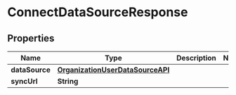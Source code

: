 

# ConnectDataSourceResponse


## Properties

| Name | Type | Description | Notes |
|------------ | ------------- | ------------- | -------------|
|**dataSource** | [**OrganizationUserDataSourceAPI**](OrganizationUserDataSourceAPI.md) |  |  |
|**syncUrl** | **String** |  |  |




